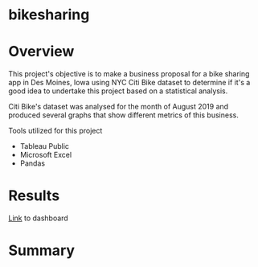 # bikesharing

# Overview
This project's objective is to make a business proposal for a bike sharing app in Des Moines, Iowa using NYC Citi Bike dataset to determine if it's a good idea to undertake this project based on a statistical analysis.

Citi Bike's dataset was analysed for the month of August 2019 and produced several graphs that show different metrics of this business.

Tools utilized for this project

- Tableau Public 
- Microsoft Excel
- Pandas

# Results





[Link](https://public.tableau.com/app/profile/kristine.friesen/viz/Citibike_Challenge_16289798521500/CitiBikeStory?publish=yes) to dashboard


# Summary

